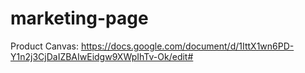 # marketing-page

Product Canvas: https://docs.google.com/document/d/1IttX1wn6PD-Y1n2j3CjDaIZBAIwEidgw9XWpIhTv-Ok/edit#
